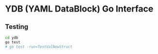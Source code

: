 # YDB (YAML DataBlock) Go Interface

## Testing

```bash
cd ydb
go test
# go test -run=TestValNewStruct
```
